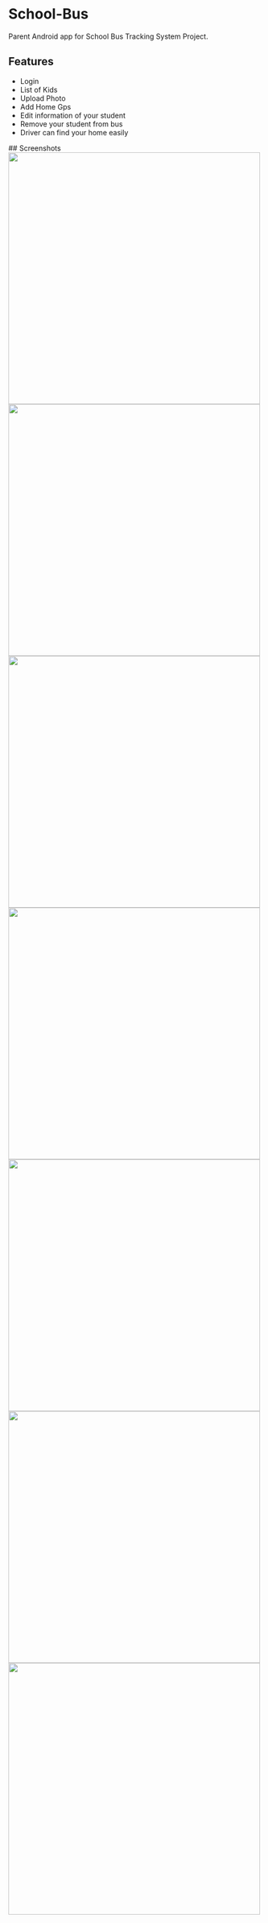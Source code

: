# School-Bus
Parent Android app for School Bus Tracking System Project.

## Features
<ul type="disc">
  <li>Login</li>
  <li>List of Kids</li>
  <li>Upload Photo</li>
  <li>Add Home Gps</li>
  <li>Edit information of your student</li>
  <li>Remove your student from bus</li>
  <li>Driver can find your home easily</li>
</ul>
## Screenshots
<div>
  <img src="https://github.com/nourElbassuny/School-bus/assets/146573118/ccf702ec-fdda-46be-a060-5e56171a2b6e" height="500">
<img src="https://github.com/nourElbassuny/School-bus/assets/146573118/44fa62d2-0a4c-483d-b0f9-449a65f5214d" height="500">
<img src="https://github.com/nourElbassuny/School-bus/assets/146573118/6f5bcaad-0fef-4210-aa65-b45334f82811" height="500">
<img src="https://github.com/nourElbassuny/School-bus/assets/146573118/7aa0fb17-1f78-4432-b1bd-a5d9606c3658" height="500">
<img src="https://github.com/nourElbassuny/School-bus/assets/146573118/29f3096d-7058-4520-acfa-86cbc65609f3" height="500">
<img src="https://github.com/nourElbassuny/School-bus/assets/146573118/c8acea83-d7d2-42ac-b29e-4fd769f337e4" height="500">
<img src="https://github.com/nourElbassuny/School-bus/assets/146573118/75ecb72a-03e2-4e62-8cd7-c03247fac57b" height="500">
</div>




